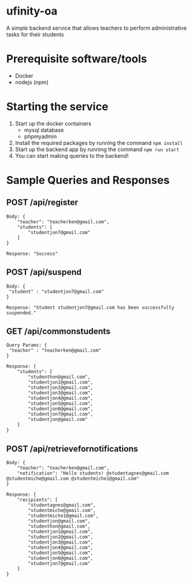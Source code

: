 # ufinity-oa
A simple backend service that allows teachers to perform administrative tasks for their students

# Prerequisite software/tools
- Docker
- nodejs (npm)

# Starting the service
1. Start up the docker containers
   - mysql database
   - phpmyadmin
2. Install the required packages by running the command ```npm install```
3. Start up the backend app by running the command ```npm run start```
4. You can start making queries to the backend!

# Sample Queries and Responses
## POST /api/register

``` 
Body: {
    "teacher": "teacherken@gmail.com",
    "students": [
        "studentjon7@gmail.com"
    ]
}

Response: "Success"
```

## POST /api/suspend

``` 
Body: {
 "student" : "studentjon7@gmail.com"
}

Response: "Student studentjon7@gmail.com has been successfully suspended."
```

## GET /api/commonstudents

``` 
Query Params: {
 "teacher" : "teacherken@gmail.com"
}

Response: {
    "students": [
        "studenthon@gmail.com",
        "studentjon1@gmail.com",
        "studentjon2@gmail.com",
        "studentjon3@gmail.com",
        "studentjon4@gmail.com",
        "studentjon5@gmail.com",
        "studentjon6@gmail.com",
        "studentjon7@gmail.com",
        "studentjon@gmail.com"
    ]
}
```

## POST /api/retrievefornotifications

``` 
Body: {
    "teacher": "teacherken@gmail.com",
    "notification": "Hello students! @studentagnes@gmail.com @studentmiche@gmail.com @studentmiche1@gmail.com"
}

Response: {
    "recipients": [
        "studentagnes@gmail.com",
        "studentmiche@gmail.com",
        "studentmiche1@gmail.com",
        "studentjon@gmail.com",
        "studenthon@gmail.com",
        "studentjon1@gmail.com",
        "studentjon2@gmail.com",
        "studentjon3@gmail.com",
        "studentjon4@gmail.com",
        "studentjon5@gmail.com",
        "studentjon6@gmail.com",
        "studentjon7@gmail.com"
    ]
}
```
